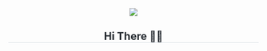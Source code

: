 <div align= "center">
    <img src="https://capsule-render.vercel.app/api?type=waving&color=0:ffc2df,100:a791f8&height=80&animation=fadeIn&fontColor=ffffff&fontSize=20" />
</div>
<div align= "center">
    <h2 style="border-bottom: 0.5px solid #d8dee4; color: #282d33;">  Hi There 👋🏻 </h2>
    <div style="font-weight: 700; font-size: 15px; text-align: left; color: #282d33;"> </div> 
</div>
 
